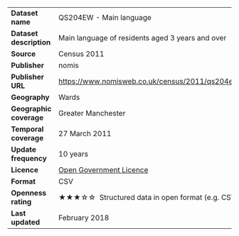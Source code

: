 <table>
<colgroup>
<col style="text-align:left;"/>
<col style="text-align:left;"/>
</colgroup>

<tbody>
<tr>
	<td style="text-align:left;"><strong>Dataset name</strong></td>
	<td style="text-align:left;">QS204EW - Main language</td>
</tr>
<tr>
	<td style="text-align:left;"><strong>Dataset description</strong></td>
	<td style="text-align:left;">Main language of residents aged 3 years and over</td>
</tr>
<tr>
	<td style="text-align:left;"><strong>Source</strong></td>
	<td style="text-align:left;">Census 2011</td>
</tr>
<tr>
	<td style="text-align:left;"><strong>Publisher</strong></td>
	<td style="text-align:left;">nomis</td>
</tr>
<tr>
	<td style="text-align:left;"><strong>Publisher URL</strong></td>
	<td style="text-align:left;"><a href="https://www.nomisweb.co.uk/census/2011/qs204ew">https://www.nomisweb.co.uk/census/2011/qs204ew</a></td>
</tr>
<tr>
	<td style="text-align:left;"><strong>Geography</strong></td>
	<td style="text-align:left;">Wards</td>
</tr>
<tr>
	<td style="text-align:left;"><strong>Geographic coverage</strong></td>
	<td style="text-align:left;">Greater Manchester</td>
</tr>
<tr>
	<td style="text-align:left;"><strong>Temporal coverage</strong></td>
	<td style="text-align:left;">27 March 2011</td>
</tr>
<tr>
	<td style="text-align:left;"><strong>Update frequency</strong></td>
	<td style="text-align:left;">10 years</td>
</tr>
<tr>
	<td style="text-align:left;"><strong>Licence</strong></td>
	<td style="text-align:left;"><a href="http://www.nationalarchives.gov.uk/doc/open-government-licence/version/3/">Open Government Licence</a></td>
</tr>
<tr>
	<td style="text-align:left;"><strong>Format</strong></td>
	<td style="text-align:left;">CSV</td>
</tr>
<tr>
	<td style="text-align:left;"><strong>Openness rating</strong></td>
	<td style="text-align:left;">&#9733&#9733&#9733&#9734&#9734&nbsp; Structured data in open format (e.g. CSV)</td>
</tr>
<tr>
	<td style="text-align:left;"><strong>Last updated</strong></td>
	<td style="text-align:left;">February 2018</td>
</tr>
</tbody>
</table>
